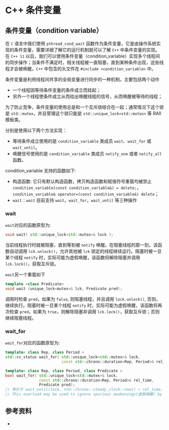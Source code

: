 # C++ 条件变量

## 条件变量（condition variable）

在 `C` 语言中我们使用 `pthread_cond_wait` 函数作为条件变量，它是由操作系统实现的条件变量，需要详细了解它的运行机制就可以了解 `C++` 中条件变量的实现。在 `C++ 11` 以后，我们可以使用条件变量（condition_variable）实现多个线程间的同步操作；当条件不满足时，相关线程被一直阻塞，直到某种条件出现，这些线程才会被唤醒。`C++` 中包含的头文件在 `#include <condition_variable>` 中。

条件变量是利用线程间共享的全局变量进行同步的一种机制，主要包括两个动作

- 一个线程因等待条件变量的条件成立而挂起；
- 另外一个线程使条件成立从而给出唤醒线程的信号，从而唤醒被等待的线程；

为了防止竞争，条件变量的使用总是和一个互斥锁结合在一起；通常情况下这个锁是 `std::mutex`，并且管理这个锁只能是 `std::unique_lock<std::mutex>` 等 RAII 模板类。

分别是使用以下两个方法实现：

- 等待条件成立使用的是 `condition_variable` 类成员 `wait`、`wait_for` 或 `wait_until`。
- 唤醒信号使用的是 `condition_variable` 类成员 `notify_one` 或者 `notify_all` 函数。

condition_variable 支持的函数如下:

- 构造函数: 它只有默认构造函数，拷贝构造函数和赋值符号重载均被禁止 `condition_variable(const condition_variable&) = delete;`，`condition_variable& operator=(const condition_variable&) delete`；
- `wait`：`wait` 目前支持 `wait`，`wait_for`，`wait_until` 等三种操作

### wait

`wait`对应的函数原型为:

```cpp
void wait( std::unique_lock<std::mutex>& lock );
```

当前线程执行时就被阻塞，直到等到被 `notify` 唤醒。在阻塞线程的那一刻，该函数自动调用 `lck.unlock()`，允许其他被 `lck` 锁定的线程继续运行。阻塞时被一旦某个线程 `notify` 时，实际可能为虚假唤醒，该函数将解除阻塞并调用 `lck.lock()`，获取互斥锁。

`wait`另一个重载如下

```cpp
template <class Predicate>
void wait (unique_lock<mutex>& lck, Predicate pred);
```

调用时检查 `pred`，如果为 `false`, 则阻塞线程，并且调用 `lock.unlock()`, 否则，继续执行。阻塞时被一旦某个线程 `notify` 时，实际可能为虚假唤醒，该函数将再次检查 `pred`，如果为 `true`，则解除阻塞并调用 `lck.lock()`，获取互斥锁；否则继续阻塞线程。

### wait_for

`wait_for`对应的函数原型为:

```cpp
template< class Rep, class Period >
std::cv_status wait_for( std::unique_lock<std::mutex>& lock,
                         const std::chrono::duration<Rep, Period>& rel_time);

template< class Rep, class Period, class Predicate >
bool wait_for( std::unique_lock<std::mutex>& lock,
               const std::chrono::duration<Rep, Period>& rel_time,
               Predicate pred);
// 等价于 wait_until(lock, std::chrono::steady_clock::now() + rel_time, std::move(stop_waiting));
// This overload may be used to ignore spurious awakenings(虚假唤醒) by looping until some predicate is satisfied (bool(stop_waiting()) == true).
```

## 参考资料

- []()
